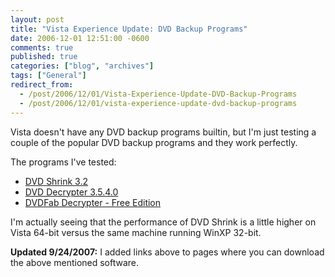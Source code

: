```yaml
---
layout: post
title: "Vista Experience Update: DVD Backup Programs"
date: 2006-12-01 12:51:00 -0600
comments: true
published: true
categories: ["blog", "archives"]
tags: ["General"]
redirect_from: 
  - /post/2006/12/01/Vista-Experience-Update-DVD-Backup-Programs
  - /post/2006/12/01/vista-experience-update-dvd-backup-programs
---
```

<!-- more -->
<p>Vista doesn't have any DVD backup programs builtin, but I'm just testing a couple of the popular DVD backup programs and they work perfectly.</p>
<p>The programs I've tested:</p>
<ul>
<li><a href="http://www.mrbass.org/dvdshrink/">DVD Shrink 3.2</a> </li>
<li><a href="http://www.dvddecrypter.org.uk/">DVD Decrypter 3.5.4.0</a> </li>
<li><a href="http://dvdfab.net/free.htm">DVDFab Decrypter&nbsp;- Free Edition</a></li>
</ul>
<p>I'm actually seeing that the performance of DVD Shrink is a little higher on Vista 64-bit versus the same machine running WinXP 32-bit.</p>
<p><strong>Updated 9/24/2007:</strong> I added links above to pages where you can download the above mentioned software.</p>
